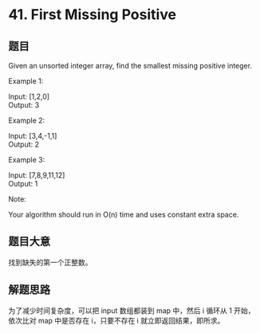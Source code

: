 # 41. First Missing Positive #
## 题目 #
Given an unsorted integer array, find the smallest missing positive integer.

Example 1:


Input: [1,2,0]  
Output: 3  

Example 2:


Input: [3,4,-1,1]  
Output: 2  

Example 3:


Input: [7,8,9,11,12]  
Output: 1  

Note:

Your algorithm should run in O(n) time and uses constant extra space.

## 题目大意 #
找到缺失的第一个正整数。

## 解题思路 #
为了减少时间复杂度，可以把 input 数组都装到 map 中，然后 i 循环从 1 开始，依次比对 map 中是否存在 i，只要不存在 i 就立即返回结果，即所求。